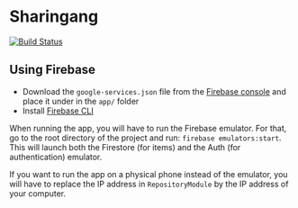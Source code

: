 # Sharingang
[![Build Status](https://api.cirrus-ci.com/github/Sharingang/Sharingang-Android.svg)](https://cirrus-ci.com/github/Sharingang/Sharingang-Android)

## Using Firebase
- Download the `google-services.json` file from the [Firebase console](https://console.firebase.google.com/u/0/project/sharingang-app/settings/general/android:com.example.sharingang) and place it under in the `app/` folder
- Install [Firebase CLI](https://firebase.google.com/docs/cli?hl=en)

When running the app, you will have to run the Firebase emulator. For that, go to the root directory of the project and run:
`firebase emulators:start`. This will launch both the Firestore (for items) and the Auth (for authentication) emulator.

If you want to run the app on a physical phone instead of the emulator, you will have to replace the IP address in `RepositoryModule` by the IP address of your computer.
